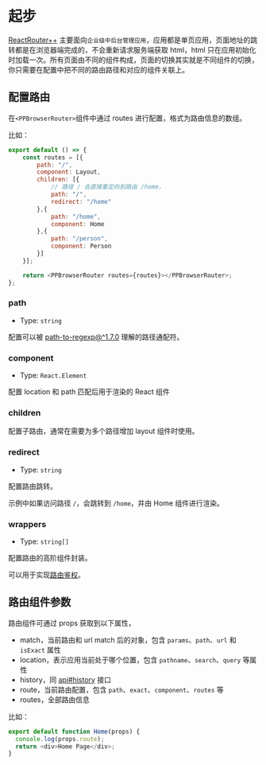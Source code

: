 # 起步

[ReactRouter++](https://github.com/webj2eedev/react-router-plus-plus) 主要面向`企业级中后台管理应用`，应用都是单页应用，页面地址的跳转都是在浏览器端完成的，不会重新请求服务端获取 html，html 只在应用初始化时加载一次。所有页面由不同的组件构成，页面的切换其实就是不同组件的切换，你只需要在配置中把不同的路由路径和对应的组件关联上。

## 配置路由

在`<PPBrowserRouter>`组件中通过 routes 进行配置，格式为路由信息的数组。

比如：

~~~js
export default () => {
    const routes = [{
        path: "/",
        component: Layout,
        children: [{
            // 路径 / 会直接重定向到路由 /home，
            path: "/",
            redirect: "/home"
        },{
            path: "/home",
            component: Home
        },{
            path: "/person",
            component: Person
        }]
    }];

    return <PPBrowserRouter routes={routes}></PPBrowserRouter>;
};
~~~

### path

* Type: `string`

配置可以被 [path-to-regexp@^1.7.0](https://github.com/pillarjs/path-to-regexp/tree/v1.7.0) 理解的路径通配符。
 
### component

* Type: `React.Element`

配置 location 和 path 匹配后用于渲染的 React 组件

### children

配置子路由，通常在需要为多个路径增加 layout 组件时使用。


### redirect

* Type: `string`

配置路由跳转。

示例中如果访问路径 `/`，会跳转到 `/home`，并由 Home 组件进行渲染。

### wrappers

* Type: `string[]`

配置路由的高阶组件封装。

可以用于实现[路由鉴权](/advanced/authority)。

## 路由组件参数

路由组件可通过 props 获取到以下属性，

* match，当前路由和 url match 后的对象，包含 `params`、`path`、`url` 和 `isExact` 属性
* location，表示应用当前处于哪个位置，包含 `pathname`、`search`、`query` 等属性
* history，同 [api#history](/api#history) 接口
* route，当前路由配置，包含 `path`、`exact`、`component`、`routes` 等
* routes，全部路由信息

比如：

~~~js
export default function Home(props) {
  console.log(props.route);
  return <div>Home Page</div>;
}
~~~